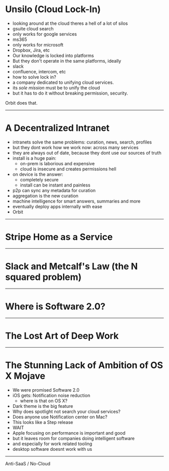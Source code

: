 # Unsilo (Cloud Lock-In)

* looking around at the cloud theres a hell of a lot of silos
* gsuite cloud search
* only works for google services
* ms365
* only works for microsoft
* Dropbox, Jira, etc
* Our knowledge is locked into platforms
* But they don't operate in the same platforms, ideally
* slack
* confluence, intercom, etc
* how to solve lock in?
* a company dedicated to unifying cloud services.
* its _sole mission_ must be to unify the cloud
* but it has to do it without breaking permission, security.

Orbit does that.

---

# A Decentralized Intranet

* intranets solve the same problems: curation, news, search, profiles
* but they dont work how we work now: across many services
* they are always out of date, because they dont use our sources of truth
* install is a huge pain:
  * on-prem is laborious and expensive
  * cloud is insecure and creates permissions hell
* on device is the answer:
  * completely secure
  * install can be instant and painless
* p2p can sync any metadata for curation
* aggregation is the new curation
* machine intelligence for smart answers, summaries and more
* eventually deploy apps internally with ease
* Orbit

---

# Stripe Home as a Service

---

# Slack and Metcalf's Law (the N squared problem)

---

# Where is Software 2.0?

---

# The Lost Art of Deep Work

---

# The Stunning Lack of Ambition of OS X Mojave

* We were promised Software 2.0
* iOS gets: Notification noise reduction
  * where is that on OS X?
* Dark theme is the big feature
* Why does spotlight not search your cloud services?
* Does anyone use Notification center on Mac?
* This looks like a Step release
* WAIT
* Apple focusing on performance is important and good
* but it leaves room for companies doing intelligent software
* and especially for work related tooling
* desktop software doesnt work with us

---

Anti-SaaS / No-Cloud

